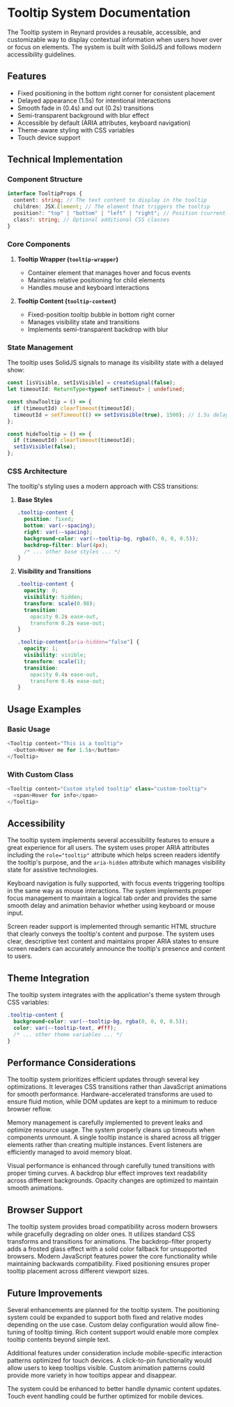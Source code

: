 # Tooltip System Documentation

The Tooltip system in Reynard provides a reusable, accessible, and
customizable way to display contextual information when users hover over or
focus on elements. The system is built with SolidJS and follows modern accessibility guidelines.

## Features

- Fixed positioning in the bottom right corner for consistent placement
- Delayed appearance (1.5s) for intentional interactions
- Smooth fade in (0.4s) and out (0.2s) transitions
- Semi-transparent background with blur effect
- Accessible by default (ARIA attributes, keyboard navigation)
- Theme-aware styling with CSS variables
- Touch device support

## Technical Implementation

### Component Structure

```typescript
interface TooltipProps {
  content: string; // The text content to display in the tooltip
  children: JSX.Element; // The element that triggers the tooltip
  position?: "top" | "bottom" | "left" | "right"; // Position (currently fixed to bottom right)
  class?: string; // Optional additional CSS classes
}
```

### Core Components

1. **Tooltip Wrapper (`tooltip-wrapper`)**
   - Container element that manages hover and focus events
   - Maintains relative positioning for child elements
   - Handles mouse and keyboard interactions

2. **Tooltip Content (`tooltip-content`)**
   - Fixed-position tooltip bubble in bottom right corner
   - Manages visibility state and transitions
   - Implements semi-transparent backdrop with blur

### State Management

The tooltip uses SolidJS signals to manage its visibility state with a delayed show:

```typescript
const [isVisible, setIsVisible] = createSignal(false);
let timeoutId: ReturnType<typeof setTimeout> | undefined;

const showTooltip = () => {
  if (timeoutId) clearTimeout(timeoutId);
  timeoutId = setTimeout(() => setIsVisible(true), 1500); // 1.5s delay
};

const hideTooltip = () => {
  if (timeoutId) clearTimeout(timeoutId);
  setIsVisible(false);
};
```

### CSS Architecture

The tooltip's styling uses a modern approach with CSS transitions:

1. **Base Styles**

   ```css
   .tooltip-content {
     position: fixed;
     bottom: var(--spacing);
     right: var(--spacing);
     background-color: var(--tooltip-bg, rgba(0, 0, 0, 0.5));
     backdrop-filter: blur(4px);
     /* ... other base styles ... */
   }
   ```

2. **Visibility and Transitions**

   ```css
   .tooltip-content {
     opacity: 0;
     visibility: hidden;
     transform: scale(0.98);
     transition:
       opacity 0.2s ease-out,
       transform 0.2s ease-out;
   }

   .tooltip-content[aria-hidden="false"] {
     opacity: 1;
     visibility: visible;
     transform: scale(1);
     transition:
       opacity 0.4s ease-out,
       transform 0.4s ease-out;
   }
   ```

## Usage Examples

### Basic Usage

```typescript
<Tooltip content="This is a tooltip">
  <button>Hover me for 1.5s</button>
</Tooltip>
```

### With Custom Class

```typescript
<Tooltip content="Custom styled tooltip" class="custom-tooltip">
  <span>Hover for info</span>
</Tooltip>
```

## Accessibility

The tooltip system implements several accessibility features to ensure a great experience for
all users. The system uses proper ARIA attributes including the `role="tooltip"` attribute which
helps screen readers identify the tooltip's purpose, and
the `aria-hidden` attribute which manages visibility state for assistive technologies.

Keyboard navigation is fully supported,
with focus events triggering tooltips in
the same way as mouse interactions. The system implements proper focus management to maintain a logical tab order and
provides the same smooth delay and animation behavior whether using keyboard or mouse input.

Screen reader support is implemented through semantic HTML structure that clearly conveys the tooltip's content and
purpose. The system uses clear, descriptive text content and
maintains proper ARIA states to ensure screen readers can accurately announce the tooltip's presence and
content to users.

## Theme Integration

The tooltip system integrates with the application's theme system through CSS variables:

```css
.tooltip-content {
  background-color: var(--tooltip-bg, rgba(0, 0, 0, 0.5));
  color: var(--tooltip-text, #fff);
  /* ... other theme variables ... */
}
```

## Performance Considerations

The tooltip system prioritizes efficient updates through
several key optimizations. It leverages CSS transitions rather than JavaScript animations for
smooth performance. Hardware-accelerated transforms are used to ensure fluid motion, while
DOM updates are kept to a minimum to reduce browser reflow.

Memory management is carefully implemented to prevent leaks and
optimize resource usage. The system properly cleans up timeouts when
components unmount. A single tooltip instance is shared across all trigger elements rather than creating multiple
instances. Event listeners are efficiently managed to avoid memory bloat.

Visual performance is enhanced through carefully tuned transitions with
proper timing curves. A backdrop blur effect improves text readability across different backgrounds. Opacity changes are
optimized to maintain smooth animations.

## Browser Support

The tooltip system provides broad compatibility across modern browsers while
gracefully degrading on older ones. It utilizes standard CSS transforms and
transitions for animations. The backdrop-filter property adds a frosted glass effect with a solid color fallback for
unsupported browsers. Modern JavaScript features power the core functionality while
maintaining backwards compatibility. Fixed positioning ensures proper tooltip placement across different viewport sizes.

## Future Improvements

Several enhancements are planned for the tooltip system. The positioning system could be expanded to
support both fixed and relative modes depending on the use case. Custom delay configuration would allow fine-tuning of
tooltip timing. Rich content support would enable more complex tooltip contents beyond simple text.

Additional features under consideration include mobile-specific interaction patterns optimized for
touch devices. A click-to-pin functionality would allow users to
keep tooltips visible. Custom animation patterns could provide more variety in how tooltips appear and disappear.

The system could be enhanced to better handle dynamic content updates. Touch event handling could be further optimized
for mobile devices.
